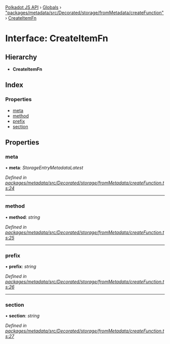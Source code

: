 [Polkadot JS API](../README.md) › [Globals](../globals.md) › ["packages/metadata/src/Decorated/storage/fromMetadata/createFunction"](../modules/_packages_metadata_src_decorated_storage_frommetadata_createfunction_.md) › [CreateItemFn](_packages_metadata_src_decorated_storage_frommetadata_createfunction_.createitemfn.md)

# Interface: CreateItemFn

## Hierarchy

* **CreateItemFn**

## Index

### Properties

* [meta](_packages_metadata_src_decorated_storage_frommetadata_createfunction_.createitemfn.md#meta)
* [method](_packages_metadata_src_decorated_storage_frommetadata_createfunction_.createitemfn.md#method)
* [prefix](_packages_metadata_src_decorated_storage_frommetadata_createfunction_.createitemfn.md#prefix)
* [section](_packages_metadata_src_decorated_storage_frommetadata_createfunction_.createitemfn.md#section)

## Properties

###  meta

• **meta**: *StorageEntryMetadataLatest*

*Defined in [packages/metadata/src/Decorated/storage/fromMetadata/createFunction.ts:24](https://github.com/polkadot-js/api/blob/56e4cbdb2/packages/metadata/src/Decorated/storage/fromMetadata/createFunction.ts#L24)*

___

###  method

• **method**: *string*

*Defined in [packages/metadata/src/Decorated/storage/fromMetadata/createFunction.ts:25](https://github.com/polkadot-js/api/blob/56e4cbdb2/packages/metadata/src/Decorated/storage/fromMetadata/createFunction.ts#L25)*

___

###  prefix

• **prefix**: *string*

*Defined in [packages/metadata/src/Decorated/storage/fromMetadata/createFunction.ts:26](https://github.com/polkadot-js/api/blob/56e4cbdb2/packages/metadata/src/Decorated/storage/fromMetadata/createFunction.ts#L26)*

___

###  section

• **section**: *string*

*Defined in [packages/metadata/src/Decorated/storage/fromMetadata/createFunction.ts:27](https://github.com/polkadot-js/api/blob/56e4cbdb2/packages/metadata/src/Decorated/storage/fromMetadata/createFunction.ts#L27)*
